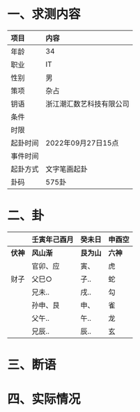 # 一、求测内容
|项目|内容|
|:-|:-|
|年龄|34|
|职业|IT|
|性别|男|
|策项|杂占|
|钥语|浙江潮汇数艺科技有限公司|
|条件||
|时限||
|起卦时间|2022年09月27日15点|
|事件时间||
|起卦方式|文字笔画起卦|
|卦码|575卦|

# 二、卦
||壬寅年己酉月|癸未日|申酉空|
|:-|:-|:-|:-|
|**伏神**|**风山渐**|**艮为山**|**六神**|
||官卯、应|寅、|虎|
|财子|父巳○|子..|蛇|
||兄未..|戌..|勾|
||孙申、艮|申、|雀|
||父午..|午..|龙|
||兄辰..|辰..|玄|


# 三、断语

# 四、实际情况